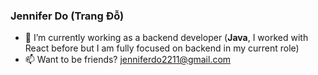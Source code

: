 ### Jennifer Do (Trang Đỗ)

- 🔭 I’m currently working as a backend developer (**Java**, I worked with React before but I am fully focused on backend in my current role)
- 📫 Want to be friends? jenniferdo2211@gmail.com
